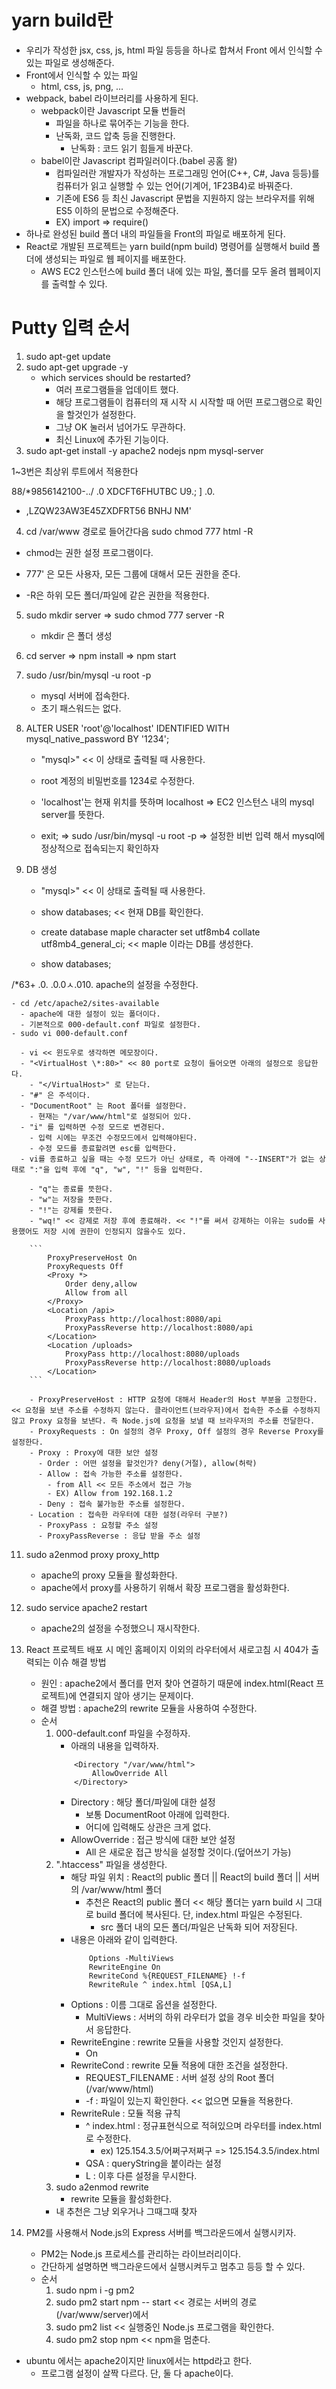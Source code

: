 # yarn build란

- 우리가 작성한 jsx, css, js, html 파일 등등을 하나로 합쳐서 Front 에서 인식할 수 있는 파일로 생성해준다.
- Front에서 인식할 수 있는 파일
  - html, css, js, png, ...
- webpack, babel 라이브러리를 사용하게 된다.
  - webpack이란 Javascript 모듈 번들러
    - 파일을 하나로 묶어주는 기능을 한다.
    - 난독화, 코드 압축 등을 진행한다.
      - 난독화 : 코드 읽기 힘들게 바꾼다.
  - babel이란 Javascript 컴파일러이다.(babel 공홈 왈)
    - 컴파일러란 개발자가 작성하는 프로그래밍 언어(C++, C#, Java 등등)를 컴퓨터가 읽고 실행할 수 있는 언어(기계어, 1F23B4)로 바꿔준다.
    - 기존에 ES6 등 최신 Javascript 문법을 지원하지 않는 브라우저를 위해 ES5 이하의 문법으로 수정해준다.
    - EX) import => require()
- 하나로 완성된 build 폴더 내의 파일들을 Front의 파일로 배포하게 된다.
- React로 개발된 프로젝트는 yarn build(npm build) 명령어를 실행해서 build 폴더에 생성되는 파일로 웹 페이지를 배포한다.
  - AWS EC2 인스턴스에 build 폴더 내에 있는 파일, 폴더를 모두 올려 웹페이지를 출력할 수 있다.

# Putty 입력 순서

1. sudo apt-get update
2. sudo apt-get upgrade -y
   - which services should be restarted?
     - 여러 프로그램들을 업데이트 했다.
     - 해당 프로그램들이 컴퓨터의 재 시작 시 시작할 때 어떤 프로그램으로 확인을 할것인가 설정한다.
     - 그냥 OK 눌러서 넘어가도 무관하다.
     - 최신 Linux에 추가된 기능이다.
3. sudo apt-get install -y apache2 nodejs npm mysql-server

1~3번은 최상위 루트에서 적용한다

88/\*9856142100-../
.0 XDCFT6FHUTBC U9.;
]
.0.

- ,LZQW23AW3E45ZXDFRT56 BNHJ NM'

4.  cd /var/www 경로로 들어간다음 sudo chmod 777 html -R

- chmod는 권한 설정 프로그램이다.
- 777'
  은 모든 사용자, 모든 그룹에 대해서 모든 권한을 준다.

- -R은 하위 모든 폴더/파일에 같은 권한을 적용한다.

5. sudo mkdir server => sudo chmod 777 server -R
   - mkdir 은 폴더 생성
6. cd server => npm install => npm start
7. sudo /usr/bin/mysql -u root -p
   - mysql 서버에 접속한다.
   - 초기 패스워드는 없다.
8. ALTER USER 'root'@'localhost' IDENTIFIED WITH mysql_native_password BY '1234';

   - "mysql>" << 이 상태로 출력될 때 사용한다.
   - root 계정의 비밀번호를 1234로 수정한다.
   - 'localhost'는 현재 위치를 뜻하며 localhost => EC2 인스턴스 내의 mysql server를 뜻한다.

   - exit; => sudo /usr/bin/mysql -u root -p => 설정한 비번 입력 해서 mysql에 정상적으로 접속되는지 확인하자

9. DB 생성

   - "mysql>" << 이 상태로 출력될 때 사용한다.
   - show databases; << 현재 DB를 확인한다.

   - create database maple character set utf8mb4 collate utf8mb4_general_ci; << maple 이라는 DB를 생성한다.

   - show databases;

/\*63+
.0.
.0.0ㅅ.010. apache의 설정을 수정한다.

    - cd /etc/apache2/sites-available
      - apache에 대한 설정이 있는 폴더이다.
      - 기본적으로 000-default.conf 파일로 설정한다.
    - sudo vi 000-default.conf

      - vi << 윈도우로 생각하면 메모장이다.
      - "<VirtualHost \*:80>" << 80 port로 요청이 들어오면 아래의 설정으로 응답한다.
        - "</VirtualHost>" 로 닫는다.
      - "#" 은 주석이다.
      - "DocumentRoot" 는 Root 폴더를 설정한다.
        - 현재는 "/var/www/html"로 설정되어 있다.
      - "i" 를 입력하면 수정 모드로 변경된다.
        - 입력 시에는 무조건 수정모드에서 입력해야된다.
        - 수정 모드를 종료할려면 esc를 입력한다.
      - vi를 종료하고 싶을 때는 수정 모드가 아닌 상태로, 즉 아래에 "--INSERT"가 없는 상태로 ":"을 입력 후에 "q", "w", "!" 등을 입력한다.

        - "q"는 종료를 뜻한다.
        - "w"는 저장을 뜻한다.
        - "!"는 강제를 뜻한다.
        - "wq!" << 강제로 저장 후에 종료해라. << "!"를 써서 강제하는 이유는 sudo를 사용했어도 저장 시에 권한이 인정되지 않을수도 있다.

        ```
            ProxyPreserveHost On
            ProxyRequests Off
            <Proxy *>
                Order deny,allow
                Allow from all
            </Proxy>
            <Location /api>
                ProxyPass http://localhost:8080/api
                ProxyPassReverse http://localhost:8080/api
            </Location>
            <Location /uploads>
                ProxyPass http://localhost:8080/uploads
                ProxyPassReverse http://localhost:8080/uploads
            </Location>
        ```

        - ProxyPreserveHost : HTTP 요청에 대해서 Header의 Host 부분을 고정한다. << 요청을 보낸 주소를 수정하지 않는다. 클라이언트(브라우저)에서 접속한 주소를 수정하지 않고 Proxy 요청을 보낸다. 즉 Node.js에 요청을 보낼 때 브라우저의 주소를 전달한다.
        - ProxyRequests : On 설정의 경우 Proxy, Off 설정의 경우 Reverse Proxy를 설정한다.
        - Proxy : Proxy에 대한 보안 설정
          - Order : 어떤 설정을 할것인가? deny(거절), allow(허락)
          - Allow : 접속 가능한 주소를 설정한다.
            - from All << 모든 주소에서 접근 가능
            - EX) Allow from 192.168.1.2
          - Deny : 접속 불가능한 주소를 설정한다.
        - Location : 접속한 라우터에 대한 설정(라우터 구분?)
          - ProxyPass : 요청할 주소 설정
          - ProxyPassReverse : 응답 받을 주소 설정

11. sudo a2enmod proxy proxy_http

    - apache의 proxy 모듈을 활성화한다.
    - apache에서 proxy를 사용하기 위해서 확장 프로그램을 활성화한다.

12. sudo service apache2 restart

    - apache2의 설정을 수정했으니 재시작한다.

13. React 프로젝트 배포 시 메인 홈페이지 이외의 라우터에서 새로고침 시 404가 출력되는 이슈 해결 방법

    - 원인 : apache2에서 폴더를 먼저 찾아 연결하기 때문에 index.html(React 프로젝트)에 연결되지 않아 생기는 문제이다.
    - 해결 방법 : apache2의 rewrite 모듈을 사용하여 수정한다.
    - 순서
      1. 000-default.conf 파일을 수정하자.
         - 아래의 내용을 입력하자.
         ```
             <Directory "/var/www/html">
                 AllowOverride All
             </Directory>
         ```
         - Directory : 해당 폴더/파일에 대한 설정
           - 보통 DocumentRoot 아래에 입력한다.
           - 어디에 입력해도 상관은 크게 없다.
         - AllowOverride : 접근 방식에 대한 보안 설정
           - All 은 새로운 접근 방식을 설정할 것이다.(덮어쓰기 가능)
      2. ".htaccess" 파일을 생성한다.
         - 해당 파일 위치 : React의 public 폴더 || React의 build 폴더 || 서버의 /var/www/html 폴더
           - 추천은 React의 public 폴더 << 해당 폴더는 yarn build 시 그대로 build 폴더에 복사된다. 단, index.html 파일은 수정된다.
             - src 폴더 내의 모든 폴더/파일은 난독화 되어 저장된다.
         - 내용은 아래와 같이 입력한다.
           ```
               Options -MultiViews
               RewriteEngine On
               RewriteCond %{REQUEST_FILENAME} !-f
               RewriteRule ^ index.html [QSA,L]
           ```
         - Options : 이름 그대로 옵션을 설정한다.
           - MultiViews : 서버의 하위 라우터가 없을 경우 비슷한 파일을 찾아서 응답한다.
         - RewriteEngine : rewrite 모듈을 사용할 것인지 설정한다.
           - On
         - RewriteCond : rewrite 모듈 적용에 대한 조건을 설정한다.
           - REQUEST_FILENAME : 서버 설정 상의 Root 폴더(/var/www/html)
           - -f : 파일이 있는지 확인한다. << 없으면 모듈을 적용한다.
         - RewriteRule : 모듈 적용 규칙
           - ^ index.html : 정규표현식으로 적혀있으며 라우터를 index.html로 수정한다.
             - ex) 125.154.3.5/어쩌구저쩌구 => 125.154.3.5/index.html
           - QSA : queryString을 붙이라는 설정
           - L : 이후 다른 설정을 무시한다.
      3. sudo a2enmod rewrite
         - rewrite 모듈을 활성화한다.
      - 내 추천은 그냥 외우거나 그때그때 찾자

14. PM2를 사용해서 Node.js의 Express 서버를 백그라운드에서 실행시키자.
    - PM2는 Node.js 프로세스를 관리하는 라이브러리이다.
    - 간단하게 설명하면 백그라운드에서 실행시켜두고 멈추고 등등 할 수 있다.
    - 순서
      1. sudo npm i -g pm2
      2. sudo pm2 start npm -- start << 경로는 서버의 경로(/var/www/server)에서
      3. sudo pm2 list << 실행중인 Node.js 프로그램을 확인한다.
      4. sudo pm2 stop npm << npm을 멈춘다.

- ubuntu 에서는 apache2이지만 linux에서는 httpd라고 한다.
  - 프로그램 설정이 살짝 다르다. 단, 둘 다 apache이다.
